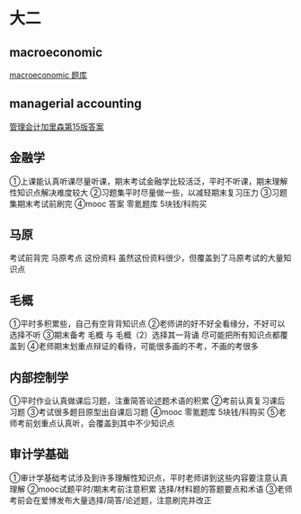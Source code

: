 # 大二



## macroeconomic 

[macroeconomic 题库](https://m.book118.com/html/2017/0109/81620226.shtm)



## managerial accounting



[管理会计加里森第15版答案](https://m.doc88.com/p-0901773104457.html)



## 金融学

①上课能认真听课尽量听课，期末考试金融学比较活泛，平时不听课，期末理解性知识点解决难度较大
②习题集平时尽量做一些，以减轻期末复习压力
③习题集期末考试前刷完
④mooc 答案 零氪题库 5块钱/科购买



## 马原

考试前背完 马原考点 这份资料
虽然这份资料很少，但覆盖到了马原考试的大量知识点



## 毛概

①平时多积累些，自己有空背背知识点
②老师讲的好不好全看缘分，不好可以选择不听
③期末备考 毛概 与 毛概（2）选择其一背诵 尽可能把所有知识点都覆盖到
④老师期末划重点辩证的看待，可能很多画的不考，不画的考很多



## 内部控制学

①平时作业认真做课后习题，注重简答论述题术语的积累
②考前认真复习课后习题
③考试很多题目原型出自课后习题
④mooc 零氪题库 5块钱/科购买
⑤老师考前划重点认真听，会覆盖到其中不少知识点



## 审计学基础

①审计学基础考试涉及到许多理解性知识点，平时老师讲到这些内容要注意认真理解
②mooc试题平时/期末考前注意积累 选择/材料题的答题要点和术语
③老师考前会在爱博发布大量选择/简答/论述题，注意刷完并改正

